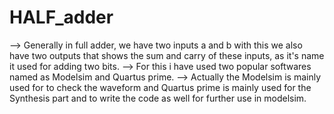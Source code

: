 # HALF_adder

--> Generally in full adder, we have two inputs a and b with this we also have two outputs that shows the sum and carry of these inputs, as it's name it used for adding two bits.
--> For this i have used two popular softwares named as Modelsim and Quartus prime.
--> Actually the Modelsim is mainly used for to check the waveform and Quartus prime is mainly used for the Synthesis part and to write the code as well for further use in modelsim.
